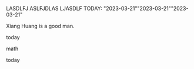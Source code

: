 LASDLFJ
ASLFJDLAS
LJASDLF
TODAY: "2023-03-21""2023-03-21""2023-03-21"


Xiang Huang is a good man.

today

math


today








